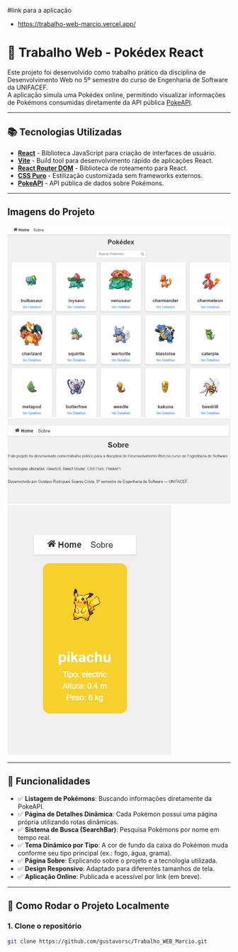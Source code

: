 #link para a aplicação
- https://trabalho-web-marcio.vercel.app/

# 🧩 Trabalho Web - Pokédex React

Este projeto foi desenvolvido como trabalho prático da disciplina de Desenvolvimento Web no 5º semestre do curso de Engenharia de Software da UNIFACEF.  
A aplicação simula uma Pokédex online, permitindo visualizar informações de Pokémons consumidas diretamente da API pública [PokeAPI](https://pokeapi.co/).

---

## 📚 Tecnologias Utilizadas

- **[React](https://reactjs.org/)** - Biblioteca JavaScript para criação de interfaces de usuário.
- **[Vite](https://vitejs.dev/)** - Build tool para desenvolvimento rápido de aplicações React.
- **[React Router DOM](https://reactrouter.com/)** - Biblioteca de roteamento para React.
- **[CSS Puro](https://developer.mozilla.org/en-US/docs/Web/CSS)** - Estilização customizada sem frameworks externos.
- **[PokeAPI](https://pokeapi.co/)** - API pública de dados sobre Pokémons.

---

## Imagens do Projeto
![alt text](image.png)
![alt text](image-1.png)
![alt text](image-2.png)

---

## 🎯 Funcionalidades

- ✅ **Listagem de Pokémons**: Buscando informações diretamente da PokeAPI.
- ✅ **Página de Detalhes Dinâmica**: Cada Pokémon possui uma página própria utilizando rotas dinâmicas.
- ✅ **Sistema de Busca (SearchBar)**: Pesquisa Pokémons por nome em tempo real.
- ✅ **Tema Dinâmico por Tipo**: A cor de fundo da caixa do Pokémon muda conforme seu tipo principal (ex.: fogo, água, grama).
- ✅ **Página Sobre**: Explicando sobre o projeto e a tecnologia utilizada.
- ✅ **Design Responsivo**: Adaptado para diferentes tamanhos de tela.
- ✅ **Aplicação Online**: Publicada e acessível por link (em breve).

---

## 🚀 Como Rodar o Projeto Localmente

### 1. Clone o repositório

```bash
git clone https://github.com/gustavorsc/Trabalho_WEB_Marcio.git
